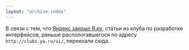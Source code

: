 ```yaml
---
layout: "archive-index"
---
```


В связи с тем, что [Яндекс закрыл Я.ру](http://blog.yandex.ru/post/81530/), статьи из клуба по разработке интерфейсов, раньше распологавшегося по адресу `http://clubs.ya.ru/ui/`, переехали сюда.
